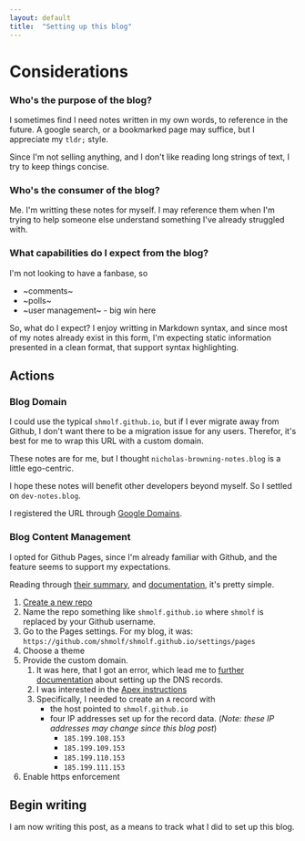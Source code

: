```yaml
---
layout: default
title:  "Setting up this blog"
---
```


# Considerations

### Who's the purpose of the blog?
I sometimes find I need notes written in my own words, to reference in the future.
A google search, or a bookmarked page may suffice, but I appreciate my `tldr;` style.

Since I'm not selling anything, and I don't like reading long strings of text, I try to keep things concise.


### Who's the consumer of the blog?
Me. I'm writting these notes for myself.
I may reference them when I'm trying to help someone else understand something I've already struggled with.

### What capabilities do I expect from the blog?
I'm not looking to have a fanbase, so
- ~comments~
- ~polls~
- ~user management~ - big win here

So, what do I expect? I enjoy writting in Markdown syntax, and since most of my notes already exist
in this form, I'm expecting static information presented in a clean format, that support syntax highlighting.

## Actions
### Blog Domain
I could use the typical `shmolf.github.io`, but if I ever migrate away from Github, I don't want there
to be a migration issue for any users. Therefor, it's best for me to wrap this URL with a custom domain.

These notes are for me, but I thought `nicholas-browning-notes.blog` is a little ego-centric.

I hope these notes will benefit other developers beyond myself. So I settled on `dev-notes.blog`.

I registered the URL through [Google Domains](https://domains.google.com).

### Blog Content Management
I opted for Github Pages, since I'm already familiar with Github, and the feature seems to support my expectations.

Reading through [their summary](https://pages.github.com/), and
[documentation](https://docs.github.com/en/pages/quickstart), it's pretty simple.

1. [Create a new repo](https://github.com/new)
2. Name the repo something like `shmolf.github.io` where `shmolf` is replaced by your Github username.
3. Go to the Pages settings. For my blog, it was: `https://github.com/shmolf/shmolf.github.io/settings/pages`
4. Choose a theme
5. Provide the custom domain.
   1. It was here, that I got an error, which lead me to
      [further documentation](https://docs.github.com/en/pages/configuring-a-custom-domain-for-your-github-pages-site)
      about setting up the DNS records.
   2. I was interested in the [Apex instructions](https://docs.github.com/en/pages/configuring-a-custom-domain-for-your-github-pages-site/managing-a-custom-domain-for-your-github-pages-site#configuring-an-apex-domain)
   3. Specifically, I needed to create an `A` record with
      - the host pointed to `shmolf.github.io`
      - four IP addresses set up for the record data. (_Note: these IP addresses may change since this blog post_)
         - `185.199.108.153`
         - `185.199.109.153`
         - `185.199.110.153`
         - `185.199.111.153`
6. Enable https enforcement

## Begin writing
I am now writing this post, as a means to track what I did to set up this blog.
